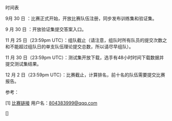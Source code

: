 
时间表

9月 30 日 ：比赛正式开始，开放比赛队伍注册，同步发布训练集和验证集。

9 月 30 日 ：开放验证集提交答案入口。

11 月 25 日（23:59pm UTC）：组队截止（请注意，组队时所有队员的提交次数之和不能超过组队日的单支队伍理论提交总数，所以请尽早组队）。

11 月 30 日（23:59pm UTC）：测试集开放下载，选手有48小时时间下载数据并提交测试集结果。

12 月 2 日（23:59pm UTC）：比赛截止，计算排名，前十名的队伍需要提交比赛报告。




参考：

[1] [比赛链接](https://biendata.com/competition/aminer2019/)
用户名：804383999@qqq.com

[] []()
